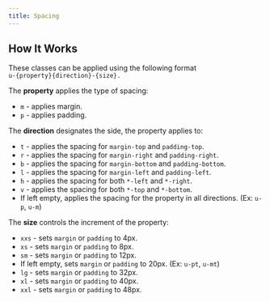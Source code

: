 ```yaml
---
title: Spacing
---
```


<masthead title="Spacing" description="Spacing helpers are useful for modifying the padding and margin of an element.">
</masthead>

## How It Works

These classes can be applied using the following format <br/>
`u-{property}{direction}-{size}.`

The **property** applies the type of spacing:

- `m` - applies margin.
- `p` - applies padding.

The **direction** designates the side, the property applies to:

- `t` - applies the spacing for `margin-top` and `padding-top`.
- `r` - applies the spacing for `margin-right` and `padding-right`.
- `b` - applies the spacing for `margin-bottom` and `padding-bottom`.
- `l` - applies the spacing for `margin-left` and `padding-left`.
- `h` - applies the spacing for both `*-left` and `*-right`.
- `v` - applies the spacing for both `*-top` and `*-bottom`.
- If left empty, applies the spacing for the property in all directions. (Ex: `u-p`, `u-m`)

The **size** controls the increment of the property:

- `xxs` - sets `margin` or `padding` to 4px.
- `xs` - sets `margin` or `padding` to 8px.
- `sm` - sets `margin` or `padding` to 12px.
- If left empty, sets `margin` or `padding` to 20px. (Ex: `u-pt`, `u-mt`)
- `lg` - sets `margin` or `padding` to 32px.
- `xl` - sets `margin` or `padding` to 40px.
- `xxl` - sets `margin` or `padding` to 48px.
